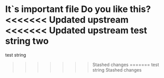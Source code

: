 It`s important file
Do you like this?
<<<<<<< Updated upstream
<<<<<<< Updated upstream
test string two
=======
test string
>>>>>>> Stashed changes
=======
test string
>>>>>>> Stashed changes
